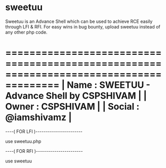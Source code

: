 # sweetuu
Sweetuu is an Advance Shell which can be used to achieve RCE easily through LFI &amp; RFI. For easy wins in bug bounty, upload sweetuu instead of any other php code.

=======================================================================================
|	Name   : SWEETUU - Advance Shell by CSPSHIVAM                                 |
|	Owner  : CSPSHIVAM                                                            |
|	Social : @iamshivamz                                                          |
=======================================================================================
  
 ----( FOR LFI )-----------------------

use sweetuu.php


 ----( FOR RFI )-----------------------

use sweetuu
